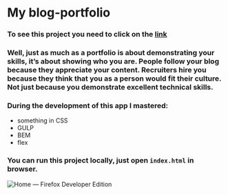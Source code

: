 # My blog-portfolio

### To see this project you need to click on the [link](https://desmond333.github.io/blog_portfolio/)

### Well, just as much as a portfolio is about demonstrating your skills, it’s about showing who you are. People follow your blog because they appreciate your content. Recruiters hire you because they think that you as a person would fit their culture. Not just because you demonstrate excellent technical skills.

### During the development of this app I mastered:
- something in CSS
- GULP
- BEM
- flex

### You can run this project locally, just open `index.html` in browser.

![Home — Firefox Developer Edition](https://user-images.githubusercontent.com/67102520/115782969-f5f00f00-a3c4-11eb-861f-ead4971b92e6.png)
